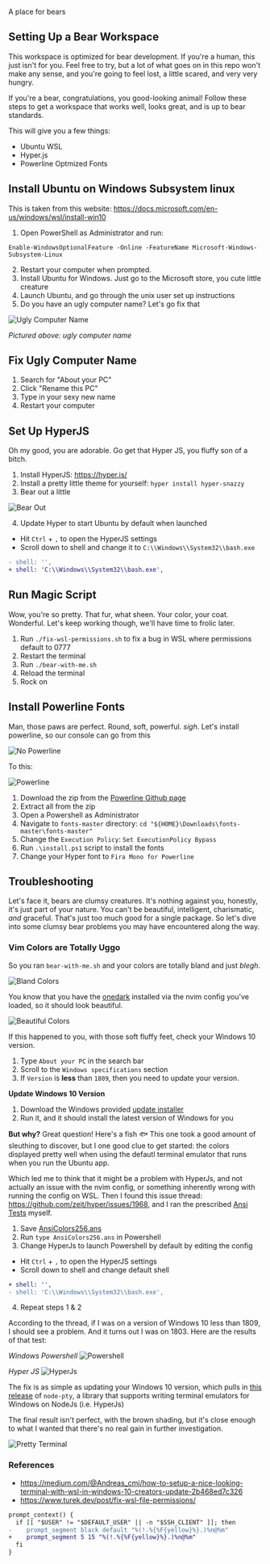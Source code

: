 A place for bears

## Setting Up a Bear Workspace

This workspace is optimized for bear development. If you're a human, this just
isn't for you. Feel free to try, but a lot of what goes on in this repo won't
make any sense, and you're going to feel lost, a little scared, and very very
hungry.

If you're a bear, congratulations, you good-looking animal! Follow these steps to
get a workspace that works well, looks great, and is up to bear standards.

This will give you a few things:
- Ubuntu WSL
- Hyper.js
- Powerline Optmized Fonts

## Install Ubuntu on Windows Subsystem linux
This is taken from this website: https://docs.microsoft.com/en-us/windows/wsl/install-win10
1. Open PowerShell as Administrator and run:
```
Enable-WindowsOptionalFeature -Online -FeatureName Microsoft-Windows-Subsystem-Linux
```
2. Restart your computer when prompted.
3. Install Ubuntu for Windows. Just go to the Microsoft store, you cute little creature
4. Launch Ubuntu, and  go through the unix user set up instructions
5. Do you have an ugly computer name? Let's go fix that

![Ugly Computer Name](images/ugly_computer_name.png?raw=true "Ugly Computer Name")

*Pictured above: ugly computer name*

## Fix Ugly Computer Name
1. Search for "About your PC"
2. Click "Rename this PC"
3. Type in your sexy new name
4. Restart your computer

## Set Up HyperJS
Oh my good, you are adorable. Go get that Hyper JS, you fluffy son of a bitch.

1. Install HyperJS: https://hyper.is/
2. Install a pretty little theme for yourself:
`hyper install hyper-snazzy`
3. Bear out a little

![Bear Out](images/bear_out.gif?raw=true "Bear Out")

4. Update Hyper to start Ubuntu by default when launched
- Hit `Ctrl` +  `,` to open the HyperJS settings
-  Scroll down to shell and change it to `C:\\Windows\\System32\\bash.exe`
```diff
- shell: '',
+ shell: 'C:\\Windows\\System32\\bash.exe',
```

## Run Magic Script

Wow, you're so pretty. That fur, what sheen. Your color, your coat. Wonderful.
Let's keep working though, we'll have time to frolic later.

1. Run `./fix-wsl-permissions.sh` to fix a bug in WSL where permissions default
   to 0777
1. Restart the terminal
1. Run `./bear-with-me.sh`
1. Reload the terminal
1. Rock on

## Install Powerline Fonts
Man, those paws are perfect. Round, soft, powerful. *sigh*. Let's install powerline, so our console can go from this

![No Powerline](images/no_powerline.png?raw=true "No Powerline")

To this:

![Powerline](images/powerline.png?raw=true "Powerline")

1. Download the zip from the [Powerline Github page](https://github.com/powerline/fonts)
1. Extract all from the zip
1. Open a Powershell as Administrator
1. Navigate to `fonts-master` directory: `cd "${HOME}\Downloads\fonts-master\fonts-master"`
1. Change the `Execution Policy`: `Set ExecutionPolicy Bypass`
1. Run `.\install.ps1` script to install the fonts
1. Change your Hyper font to `Fira Mono for Powerline`

## Troubleshooting

Let's face it, bears are clumsy creatures. It's nothing against you, honestly, it's just part of your nature. You can't be beautiful, intelligent, charismatic, *and* graceful. That's just too much good for a single package. So let's dive into some clumsy bear problems you may have encountered along the way. 

### Vim Colors are Totally Uggo
So you ran `bear-with-me.sh` and your colors are totally bland and just *blegh*. 

![Bland Colors](images/ugly_nvim.png "Bland Colors")

You know that you have the [onedark](https://github.com/joshdick/onedark.vim) installed via the nvim config you've loaded, so it should look beautiful. 

![Beautiful Colors](images/beautiful_colors.png "Beautiful Colors")

If this happened to you, with those soft fluffy feet, check your Windows 10 version. 
1. Type `About your PC` in the search bar
1. Scroll to the `Windows specifications` section
1. If `Version` is **less** than `1809`, then you need to update your version.

**Update Windows 10 Version**
1. Download the Windows provided [update installer](https://www.microsoft.com/en-us/software-download/windows10)
1. Run it, and it should install the latest version of Windows for you

**But why?**
Great question! Here's a fish :fish: This one took a good amount of sleuthing to discover, but I one good clue to get started: the colors displayed pretty well when using the defautl terminal emulator that runs when you run the Ubuntu app. 

Which led me to think that it might be a problem with HyperJs, and not actually an issue with the nvim config, or something inherently wrong with running the config on WSL. Then I found this issue thread: https://github.com/zeit/hyper/issues/1968, and I ran the prescribed [Ansi Tests](https://github.com/zeit/hyper/issues/1968#issuecomment-324197471) myself. 
1. Save [AnsiColors256.ans](https://github.com/Maximus5/ConEmu/blob/master/Release/ConEmu/Addons/AnsiColors256.ans)
1. Run `type AnsiColors256.ans` in Powershell
1. Change HyperJs to launch Powershell by default by editing the config
- Hit `Ctrl` +  `,` to open the HyperJS settings
-  Scroll down to shell and change default shell
```diff
+ shell: '',
- shell: 'C:\\Windows\\System32\\bash.exe',
```
4. Repeat steps 1 & 2

According to the thread, if I was on a version of Windows 10 less than 1809, I should see a problem. And it turns out I was on 1803. Here are the results of that test:

*Windows Powershell*
![Powershell](images/powershell_1803.png?raw=true "Powershell")

*Hyper JS*
![HyperJs](images/hyper_1803.png?raw=true "HyperJs")

The fix is as simple as updating your Windows 10 version, which pulls in [this release](https://github.com/microsoft/node-pty/releases/tag/0.8.0) of `node-pty`, a library that supports writing terminal emulators for Windows on NodeJs (i.e. HyperJs)

The final result isn't perfect, with the brown shading, but it's close enough to what I wanted that there's no real gain in further investigation. 

![Pretty Terminal](images/pretty_vim.png?raw=true "Pretty Terminal")

### References
- https://medium.com/@Andreas_cmj/how-to-setup-a-nice-looking-terminal-with-wsl-in-windows-10-creators-update-2b468ed7c326
- https://www.turek.dev/post/fix-wsl-file-permissions/

 ```diff
 prompt_context() {
   if [[ "$USER" != "$DEFAULT_USER" || -n "$SSH_CLIENT" ]]; then
-    prompt_segment black default "%(!.%{%F{yellow}%}.)%n@%m"
+    prompt_segment 5 15 "%(!.%{%F{yellow}%}.)%n@%m"
   fi
 }
 ```
